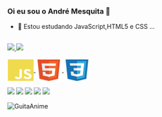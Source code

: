 ### Oi eu sou o André Mesquita 👋



- 🌱 Estou estudando JavaScript,HTML5 e CSS ...
 ##

<div>
  <a href="https://github.com/mesquita001">
  <img height="180em" src="https://github-readme-stats.vercel.app/api?username=mesquita001&show_icons=true&theme=chartreuse-dark&include_all_commits=true&count_private=true"/>
  <img height="180em" src="https://github-readme-stats.vercel.app/api/top-langs/?username=mesquita001&layout=compact&langs_count=7&theme=chartreuse-dark"/>

</div>
  
<div style="display: inline_block"><br>
  <img align="center" alt="Andre-Js" height="50" width="60" src="https://raw.githubusercontent.com/devicons/devicon/master/icons/javascript/javascript-plain.svg">
  <img align="center" alt="Andre-HTML" height="50" width="60" src="https://raw.githubusercontent.com/devicons/devicon/master/icons/html5/html5-original.svg">
  <img align="center" alt="Andre-CSS" height="50" width="60" src="https://raw.githubusercontent.com/devicons/devicon/master/icons/css3/css3-original.svg">
 
  <p></p>
  
</div>


  <div> 
 
  <a href ="https://api.whatsapp.com/send?phone=5548996268799" target="_blank"><img src= "https://img.shields.io/badge/WhatsApp-25D366?style=for-the-badge&logo=whatsapp&logoColor=white" target="_blank"></a>
    <a href="https://instagram.com/andremesquita001" target="_blank"><img src="https://img.shields.io/badge/-Instagram-%23E4405F?style=for-the-badge&logo=instagram&logoColor=white" target="_blank"></a>
 <a href="https://https://discord.com/channels/@me" target="_blank"><img src="https://img.shields.io/badge/Discord-7289DA?style=for-the-badge&logo=discord&logoColor=white" target="_blank"></a> 
  <a href = "mailto:andremesquitadasilva@gmail.com"><img src="https://img.shields.io/badge/-Gmail-%23333?style=for-the-badge&logo=gmail&logoColor=white" target="_blank"></a>
  <a href="https://www.linkedin.com/in/andré-mesquita-439959138" target="_blank"><img src="https://img.shields.io/badge/-LinkedIn-%230077B5?style=for-the-badge&logo=linkedin&logoColor=white" target="_blank"></a>
  
 

 
</div>
 <div>
   <img align="center" alt="GuitaAnime" height="180" width="280" src= "https://cdn.pixabay.com/photo/2018/09/05/21/49/liquid-guitar-3657176_960_720.png"
       
</div>
